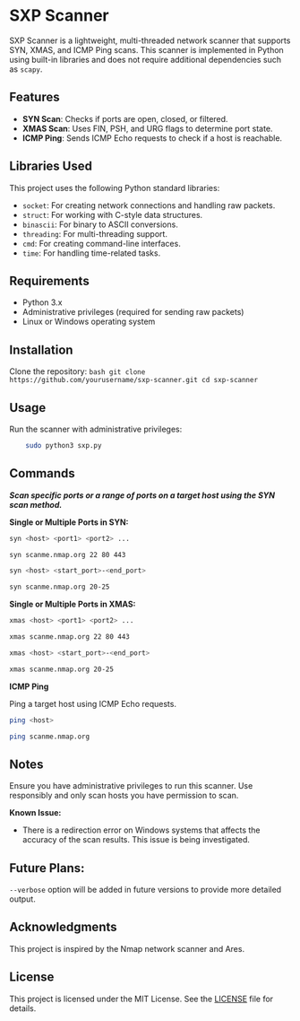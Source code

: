 # SXP Scanner

SXP Scanner is a lightweight, multi-threaded network scanner that supports SYN, XMAS, and ICMP Ping scans. This scanner is implemented in Python using built-in libraries and does not require additional dependencies such as `scapy`.

## Features

- **SYN Scan**: Checks if ports are open, closed, or filtered.
- **XMAS Scan**: Uses FIN, PSH, and URG flags to determine port state.
- **ICMP Ping**: Sends ICMP Echo requests to check if a host is reachable.

## Libraries Used

This project uses the following Python standard libraries:

- `socket`: For creating network connections and handling raw packets.
- `struct`: For working with C-style data structures.
- `binascii`: For binary to ASCII conversions.
- `threading`: For multi-threading support.
- `cmd`: For creating command-line interfaces.
- `time`: For handling time-related tasks.

## Requirements

- Python 3.x
- Administrative privileges (required for sending raw packets)
- Linux or Windows operating system

## Installation

 Clone the repository:
    ```bash
    git clone https://github.com/yourusername/sxp-scanner.git
    cd sxp-scanner
    ```

## Usage

Run the scanner with administrative privileges:

```bash
    sudo python3 sxp.py
```

## Commands

***Scan specific ports or a range of ports on a target host using the SYN scan method.***

**Single or Multiple Ports in SYN:**

```bash
syn <host> <port1> <port2> ...
```

```bash
syn scanme.nmap.org 22 80 443
```

```bash
syn <host> <start_port>-<end_port>
```

```bash
syn scanme.nmap.org 20-25
```

**Single or Multiple Ports in XMAS:**

```bash
xmas <host> <port1> <port2> ...
```


```bash
xmas scanme.nmap.org 22 80 443
```

```bash
xmas <host> <start_port>-<end_port>
```

```bash
xmas scanme.nmap.org 20-25
```
**ICMP Ping**

  Ping a target host using ICMP Echo requests.


```bash
ping <host>
```
```bash
ping scanme.nmap.org
```

## Notes
Ensure you have administrative privileges to run this scanner.
Use responsibly and only scan hosts you have permission to scan.

**Known Issue:** 
- There is a redirection error on Windows systems that affects the accuracy of the scan results. This issue is being investigated.
## Future Plans:
`--verbose` option will be added in future versions to provide more detailed output.

## Acknowledgments
This project is inspired by the Nmap network scanner and Ares.

## License
This project is licensed under the MIT License. See the [LICENSE](https://github.com/egwyl666/SXP-Scanner/blob/main/LICENSE) file for details.
